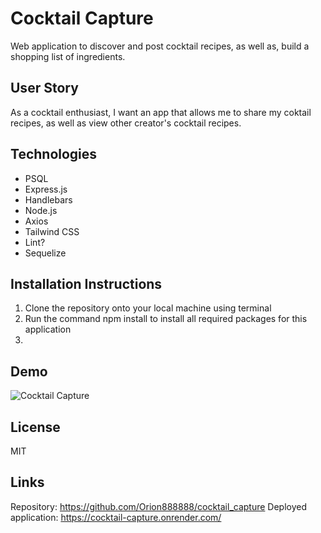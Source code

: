 # Cocktail Capture
Web application to discover and post cocktail recipes, as well as, build a shopping list of ingredients.

## User Story
As a cocktail enthusiast, I want an app that allows me to share my coktail recipes, as well as view other creator's cocktail recipes. 

## Technologies
* PSQL 
* Express.js
* Handlebars
* Node.js 
* Axios
* Tailwind CSS
* Lint? 
* Sequelize 

## Installation Instructions
1. Clone the repository onto your local machine using terminal 
2. Run the command npm install to install all required packages for this application 
3. 

## Demo 
![Cocktail Capture](/public/images/Cocktail%20Capture.gif)

## License 
MIT 

## Links
Repository: https://github.com/Orion888888/cocktail_capture
Deployed application: https://cocktail-capture.onrender.com/

